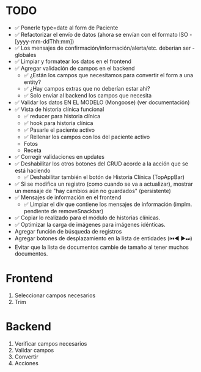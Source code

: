 # TODO

- ✅ Ponerle type=date al form de Paciente
- ✅ Refactorizar el envío de datos (ahora se envían con el formato ISO - [yyyy-mm-ddThh:mm])
- ✅ Los mensajes de confirmación/información/alerta/etc. deberían ser - globales
- ✅ Limpiar y formatear los datos en el frontend
- ✅ Agregar validación de campos en el backend
  - ✅ ¿Están los campos que necesitamos para convertir el form a una entity?
  - ✅ ¿Hay campos extras que no deberían estar ahí?
  - ✅ Solo enviar al backend los campos que necesita
- ✅ Validar los datos EN EL MODELO (Mongoose) (ver documentación)
- ✅ Vista de historia clínica funcional
  - ✅ reducer para historia clínica
  - ✅ hook para historia clínica
  - ✅ Pasarle el paciente activo
  - ✅ Rellenar los campos con los del paciente activo
  - Fotos
  - Receta
- ✅ Corregir validaciones en updates
- ✅ Deshabilitar los otros botones del CRUD acorde a la acción que se está haciendo
  - ✅ Deshabilitar también el botón de Historia Clínica (TopAppBar)
- ✅ Si se modifica un registro (como cuando se va a actualizar), mostrar un mensaje de "hay cambios aún no guardados" (persistente)
- ✅ Mensajes de información en el frontend
  - ✅ Limpiar el div que contiene los mensajes de información (implm. pendiente de removeSnackbar)
- ✅ Copiar lo realizado para el módulo de historias clínicas.
- ✅ Optimizar la carga de imágenes para imágenes idénticas.
- Agregar función de búsqueda de registros
- Agregar botones de desplazamiento en la lista de entidades (⏮️◀️ ▶️⏭)
- Evitar que la lista de documentos cambie de tamaño al tener muchos documentos.

# Frontend

1. Seleccionar campos necesarios
2. Trim

# Backend

1. Verificar campos necesarios
2. Validar campos
3. Convertir
4. Acciones
